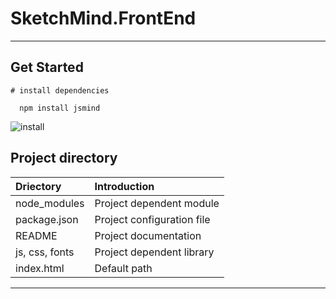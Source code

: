 # SketchMind.FrontEnd

---

## Get Started

```
# install dependencies

  npm install jsmind
```

![install](/images/display.png)

## Project directory

| Driectory      | Introduction               |
| :------------- | :------------------------- |
| node_modules   | Project dependent module   |
| package.json   | Project configuration file |
| README         | Project documentation      |
| js, css, fonts | Project dependent library  |
| index.html     | Default path               |

---
